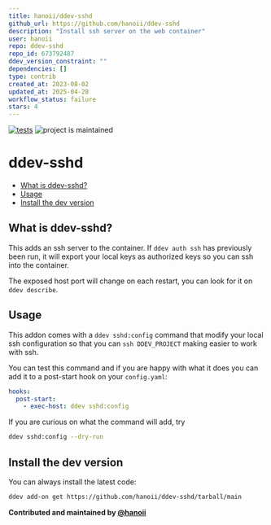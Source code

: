 ```yaml
---
title: hanoii/ddev-sshd
github_url: https://github.com/hanoii/ddev-sshd
description: "Install ssh server on the web container"
user: hanoii
repo: ddev-sshd
repo_id: 673792487
ddev_version_constraint: ""
dependencies: []
type: contrib
created_at: 2023-08-02
updated_at: 2025-04-28
workflow_status: failure
stars: 4
---
```


[![tests](https://github.com/hanoii/ddev-sshd/actions/workflows/tests.yml/badge.svg)](https://github.com/hanoii/ddev-sshd/actions/workflows/tests.yml)
![project is maintained](https://img.shields.io/maintenance/yes/2025.svg)

# ddev-sshd <!-- omit in toc -->

<!-- toc -->

- [What is ddev-sshd?](#what-is-ddev-sshd)
- [Usage](#usage)
- [Install the dev version](#install-the-dev-version)

<!-- tocstop -->

## What is ddev-sshd?

This adds an ssh server to the container. If `ddev auth ssh` has previously been
run, it will export your local keys as authorized keys so you can ssh into the
container.

The exposed host port will change on each restart, you can look for it on
`ddev describe`.

## Usage

This addon comes with a `ddev sshd:config` command that modify your local ssh
configuration so that you can `ssh DDEV_PROJECT` making easier to work with ssh.

You can test this command and if you are happy with what it does you can add it
to a post-start hook on your `config.yaml`:

```yaml
hooks:
  post-start:
    - exec-host: ddev sshd:config
```

If you are curious on what the command will add, try

```sh
ddev sshd:config --dry-run
```

## Install the dev version

You can always install the latest code:

```sh
ddev add-on get https://github.com/hanoii/ddev-sshd/tarball/main
```

**Contributed and maintained by [@hanoii](https://github.com/hanoii)**
